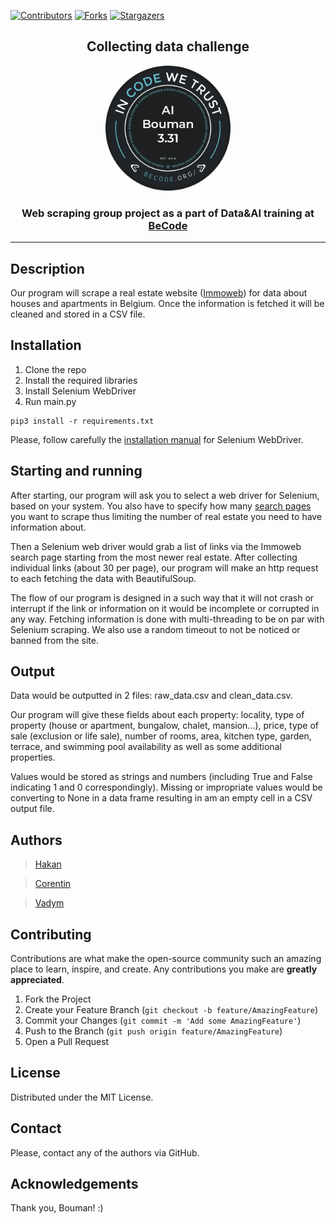 
[![Contributors][contributors-shield]][contributors-url]
[![Forks][forks-shield]][forks-url]
[![Stargazers][stars-shield]][stars-url]
<!--[![MIT License][license-shield]][license-url] -->
<!--[![Issues][issues-shield]][issues-url] -->

<h2 align="center">Collecting data challenge</h2>
<p align="center"><a href="https://github.com/CorentinChanet/challenge-collecting-data">
<img src="https://github.com/CorentinChanet/challenge-collecting-data/blob/readme/logo_Bouman_3.31.png" alt="Logo" width="200" height="200"></a></p>
<h3 align="center">Web scraping group project as a part of Data&AI training at <a href="https://github.com/becodeorg"><strong>BeCode</strong></a></h3><hr>

## Description

Our program will scrape a real estate website ([Immoweb](https://www.immoweb.be/en)) for data about houses and apartments
in Belgium. Once the information is fetched it will be cleaned and stored in a CSV file.


## Installation

1. Clone the repo
2. Install the required libraries
3. Install Selenium WebDriver 
4. Run main.py

```
pip3 install -r requirements.txt
```
Please, follow carefully the [installation manual](https://www.selenium.dev/documentation/en/webdriver/driver_requirements/) for Selenium WebDriver.

## Starting and running

After starting, our program will ask you to select a web driver for Selenium, based on your system. You also have to specify how many [search pages](https://www.immoweb.be/en/search/house/for-sale) you want to scrape thus limiting the number of real estate you need to have information about.

Then a Selenium web driver would grab a list of links via the Immoweb search page starting from the most newer real estate. After collecting individual links (about 30 per page), our program will make an http request to each fetching the data with BeautifulSoup.

The flow of our program is designed in a such way that it will not crash or interrupt if the link or information on it would be incomplete or corrupted in any way. Fetching information is done with multi-threading to be on par with Selenium scraping. We also use a random timeout to not be noticed or banned from the site.

## Output

Data would be outputted in 2 files: raw_data.csv and clean_data.csv.

Our program will give these fields about each property: locality, type of property (house or apartment, bungalow, chalet, mansion...), price, type of sale (exclusion or life sale), number of rooms, area, kitchen type, garden, terrace, and swimming pool availability as well as some additional properties.

Values would be stored as strings and numbers (including True and False indicating 1 and 0 correspondingly). 
Missing or impropriate values would be converting to None in a data frame resulting in am an empty cell in a CSV output file.

## Authors

> [Hakan](https://github.com/hakanErgin)

> [Corentin](https://github.com/CorentinChanet)

> [Vadym](https://github.com/nicesoul)

<!-- CONTRIBUTING -->
## Contributing

Contributions are what make the open-source community such an amazing place to learn, inspire, and create. Any contributions you make are **greatly appreciated**.

1. Fork the Project
2. Create your Feature Branch (`git checkout -b feature/AmazingFeature`)
3. Commit your Changes (`git commit -m 'Add some AmazingFeature'`)
4. Push to the Branch (`git push origin feature/AmazingFeature`)
5. Open a Pull Request

<!-- LICENSE -->
## License
Distributed under the MIT License.

<!-- CONTACT -->
## Contact
Please, contact any of the authors via GitHub.

## Acknowledgements
Thank you, Bouman! :)


<!-- MARKDOWN LINKS & IMAGES -->
<!-- https://www.markdownguide.org/basic-syntax/#reference-style-links -->
[contributors-shield]: https://img.shields.io/github/contributors/CorentinChanet/challenge-collecting-data.svg?style=for-the-badge
[contributors-url]: https://github.com/CorentinChanet/challenge-collecting-data/graphs/contributors
[forks-shield]: https://img.shields.io/github/forks/CorentinChanet/challenge-collecting-data.svg?style=for-the-badge
[forks-url]: https://github.com/CorentinChanet/challenge-collecting-data/network/members
[stars-shield]: https://img.shields.io/github/stars/CorentinChanet/challenge-collecting-data.svg?style=for-the-badge
[stars-url]: https://github.com/CorentinChanet/challenge-collecting-data/stargazers
[issues-shield]: https://img.shields.io/github/issues/CorentinChanet/challenge-collecting-data.svg?style=for-the-badge
[issues-url]: https://github.com/CorentinChanet/challenge-collecting-data/issues
[license-shield]: https://img.shields.io/github/license/CorentinChanet/challenge-collecting-data.svg?style=for-the-badge
[license-url]: https://github.com/CorentinChanet/challenge-collecting-data/blob/master/LICENSE.txt
[product-screenshot]: images/screenshot.png
